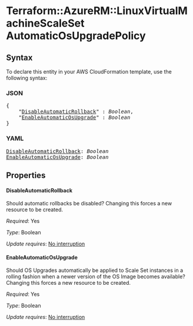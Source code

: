 # Terraform::AzureRM::LinuxVirtualMachineScaleSet AutomaticOsUpgradePolicy

## Syntax

To declare this entity in your AWS CloudFormation template, use the following syntax:

### JSON

<pre>
{
    "<a href="#disableautomaticrollback" title="DisableAutomaticRollback">DisableAutomaticRollback</a>" : <i>Boolean</i>,
    "<a href="#enableautomaticosupgrade" title="EnableAutomaticOsUpgrade">EnableAutomaticOsUpgrade</a>" : <i>Boolean</i>
}
</pre>

### YAML

<pre>
<a href="#disableautomaticrollback" title="DisableAutomaticRollback">DisableAutomaticRollback</a>: <i>Boolean</i>
<a href="#enableautomaticosupgrade" title="EnableAutomaticOsUpgrade">EnableAutomaticOsUpgrade</a>: <i>Boolean</i>
</pre>

## Properties

#### DisableAutomaticRollback

Should automatic rollbacks be disabled? Changing this forces a new resource to be created.

_Required_: Yes

_Type_: Boolean

_Update requires_: [No interruption](https://docs.aws.amazon.com/AWSCloudFormation/latest/UserGuide/using-cfn-updating-stacks-update-behaviors.html#update-no-interrupt)

#### EnableAutomaticOsUpgrade

Should OS Upgrades automatically be applied to Scale Set instances in a rolling fashion when a newer version of the OS Image becomes available? Changing this forces a new resource to be created.

_Required_: Yes

_Type_: Boolean

_Update requires_: [No interruption](https://docs.aws.amazon.com/AWSCloudFormation/latest/UserGuide/using-cfn-updating-stacks-update-behaviors.html#update-no-interrupt)

